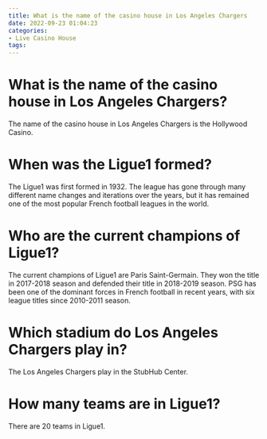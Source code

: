 ```yaml
---
title: What is the name of the casino house in Los Angeles Chargers
date: 2022-09-23 01:04:23
categories:
- Live Casino House
tags:
---
```



#  What is the name of the casino house in Los Angeles Chargers?

The name of the casino house in Los Angeles Chargers is the Hollywood Casino.

#  When was the Ligue1 formed?

The Ligue1 was first formed in 1932. The league has gone through many different name changes and iterations over the years, but it has remained one of the most popular French football leagues in the world.

#  Who are the current champions of Ligue1?

The current champions of Ligue1 are Paris Saint-Germain. They won the title in 2017-2018 season and defended their title in 2018-2019 season. PSG has been one of the dominant forces in French football in recent years, with six league titles since 2010-2011 season.

#  Which stadium do Los Angeles Chargers play in? 

The Los Angeles Chargers play in the StubHub Center.

#  How many teams are in Ligue1?

There are 20 teams in Ligue1.